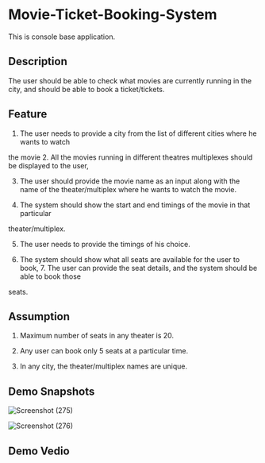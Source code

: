 # Movie-Ticket-Booking-System
This is console base application.

Description
-------------

The user should be able to check what movies are currently running in the city, and should be able to book a ticket/tickets.

Feature
---------

1. The user needs to provide a city from the list of different cities where he wants to watch

the movie 2. All the movies running in different theatres multiplexes should be displayed to the user,

3. The user should provide the movie name as an input along with the name of the theater/multiplex where he wants to watch the movie.

4. The system should show the start and end timings of the movie in that particular

theater/multiplex.

5. The user needs to provide the timings of his choice.

6. The system should show what all seats are available for the user to book, 7. The user can provide the seat details, and the system should be able to book those

seats.

Assumption
-----------

1. Maximum number of seats in any theater is 20.

2. Any user can book only 5 seats at a particular time.

3. In any city, the theater/multiplex names are unique.

Demo Snapshots
---------------
![Screenshot (275)](https://user-images.githubusercontent.com/66524087/103521157-5010a700-4e9e-11eb-826f-d5ab17d16612.png)

![Screenshot (276)](https://user-images.githubusercontent.com/66524087/103521160-51da6a80-4e9e-11eb-8b15-2422f01369f1.png)

Demo Vedio
------------




